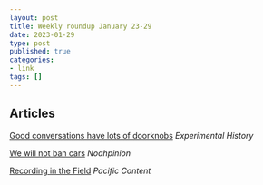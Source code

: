 ```yaml
---
layout: post
title: Weekly roundup January 23-29
date: 2023-01-29
type: post
published: true
categories:
- link
tags: []
---
```


## Articles

[Good conversations have lots of doorknobs](https://experimentalhistory.substack.com/p/good-conversations-have-lots-of-doorknobs "Good conversations have lots of doorknobs. By Adam Mastroianni") *Experimental History*

[We will not ban cars](https://noahpinion.substack.com/p/we-will-not-ban-cars "We will not ban cars. By Noah Smith") *Noahpinion*

[Recording in the Field](https://blog.pacific-content.com/recording-in-the-field-dbbb10cce4e1 "Recording in the Field. By Pedro Mendes") *Pacific Content*
